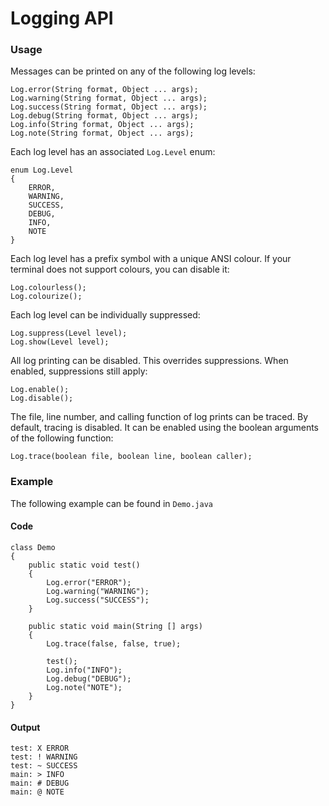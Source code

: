 # Logging API

### Usage

Messages can be printed on any of the following log levels:

```
Log.error(String format, Object ... args);
Log.warning(String format, Object ... args);
Log.success(String format, Object ... args);
Log.debug(String format, Object ... args);
Log.info(String format, Object ... args);
Log.note(String format, Object ... args);
```

Each log level has an associated `Log.Level` enum:

```
enum Log.Level
{
	ERROR,
	WARNING,
	SUCCESS,
	DEBUG,
	INFO,
	NOTE
}
```

Each log level has a prefix symbol with a unique ANSI colour.  If your terminal does not support colours, you can disable it:

```
Log.colourless();
Log.colourize();
```

Each log level can be individually suppressed:

```
Log.suppress(Level level);
Log.show(Level level);
```

All log printing can be disabled.  This overrides suppressions.  When enabled, suppressions still apply:

```
Log.enable();
Log.disable();
```

The file, line number, and calling function of log prints can be traced.
By default, tracing is disabled.  It can be enabled using the boolean arguments of the following function:

```
Log.trace(boolean file, boolean line, boolean caller);
```

### Example

The following example can be found in `Demo.java`

#### Code

```
class Demo
{
	public static void test()
	{
		Log.error("ERROR");
		Log.warning("WARNING");
		Log.success("SUCCESS");
	}

	public static void main(String [] args)
	{
		Log.trace(false, false, true);

		test();
		Log.info("INFO");
		Log.debug("DEBUG");
		Log.note("NOTE");
	}
}
```

#### Output

```
test: X ERROR
test: ! WARNING
test: ~ SUCCESS
main: > INFO
main: # DEBUG
main: @ NOTE
```
